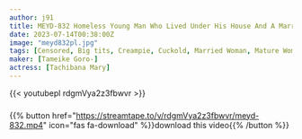 ```yaml
---
author: j91
title: MEYD-832 Homeless Young Man Who Lived Under His House And A Married Woman Mary Tachibana
date: 2023-07-14T00:38:00Z
image: "meyd832pl.jpg"
tags: [Censored, Big tits, Creampie, Cuckold, Married Woman, Mature Woman, Solowork]
maker: [Tameike Goro-]
actress: [Tachibana Mary]
---
```



{{< youtubepl rdgmVya2z3fbwvr >}}
###

{{% button href="https://streamtape.to/v/rdgmVya2z3fbwvr/meyd-832.mp4" icon="fas fa-download" %}}download this video{{% /button %}}

